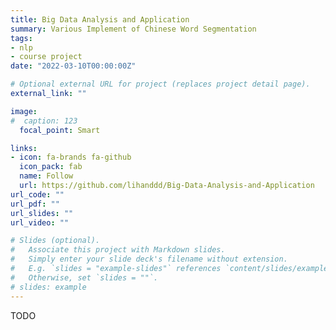 ```yaml
---
title: Big Data Analysis and Application
summary: Various Implement of Chinese Word Segmentation
tags:
- nlp
- course project
date: "2022-03-10T00:00:00Z"

# Optional external URL for project (replaces project detail page).
external_link: ""

image:
#  caption: 123
  focal_point: Smart

links:
- icon: fa-brands fa-github
  icon_pack: fab
  name: Follow
  url: https://github.com/lihanddd/Big-Data-Analysis-and-Application
url_code: ""
url_pdf: ""
url_slides: ""
url_video: ""

# Slides (optional).
#   Associate this project with Markdown slides.
#   Simply enter your slide deck's filename without extension.
#   E.g. `slides = "example-slides"` references `content/slides/example-slides.md`.
#   Otherwise, set `slides = ""`.
# slides: example
---
```


TODO
